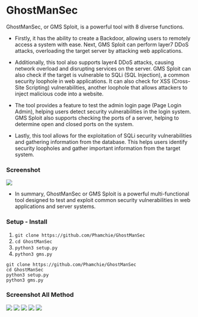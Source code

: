 # GhostManSec
GhostManSec, or GMS Sploit, is a powerful tool with 8 diverse functions. 

- Firstly, it has the ability to create a Backdoor, allowing users to remotely access a system with ease. Next, GMS Sploit can perform layer7 DDoS attacks, overloading the target server by attacking web applications.

- Additionally, this tool also supports layer4 DDoS attacks, causing network overload and disrupting services on the server. GMS Sploit can also check if the target is vulnerable to SQLi (SQL Injection), a common security loophole in web applications. It can also check for XSS (Cross-Site Scripting) vulnerabilities, another loophole that allows attackers to inject malicious code into a website.
- The tool provides a feature to test the admin login page (Page Login Admin), helping users detect security vulnerabilities in the login system. GMS Sploit also supports checking the ports of a server, helping to determine open and closed ports on the system.

- Lastly, this tool allows for the exploitation of SQLi security vulnerabilities and gathering information from the database. This helps users identify security loopholes and gather important information from the target system.

### Screenshot
<img src="https://github.com/Phamchie/GhostManSec/blob/main/img/Screenshot_2023-08-11-21-05-09-43.jpg">

- In summary, GhostManSec or GMS Sploit is a powerful multi-functional tool designed to test and exploit common security vulnerabilities in web applications and server systems.

### Setup - Install
1. `git clone https://github.com/Phamchie/GhostManSec`
2. `cd GhostManSec`
3. `python3 setup.py`
4. `python3 gms.py`
```
git clone https://github.com/Phamchie/GhostManSec
cd GhostManSec
python3 setup.py
python3 gms.py
```
### Screenshot All Method
<img src="https://raw.githubusercontent.com/Phamchie/GhostManSec/main/img/Screenshot_2023-08-12-01-08-59-89.jpg">

<img src="https://raw.githubusercontent.com/Phamchie/GhostManSec/main/img/Screenshot_2023-08-12-01-09-13-96.jpg">

<img src="https://raw.githubusercontent.com/Phamchie/GhostManSec/main/img/Screenshot_2023-08-12-01-09-44-18.jpg">

<img src="https://raw.githubusercontent.com/Phamchie/GhostManSec/main/img/Screenshot_2023-08-12-01-10-05-06.jpg">

<img src="https://raw.githubusercontent.com/Phamchie/GhostManSec/main/img/Screenshot_2023-08-12-01-10-18-11.jpg">
